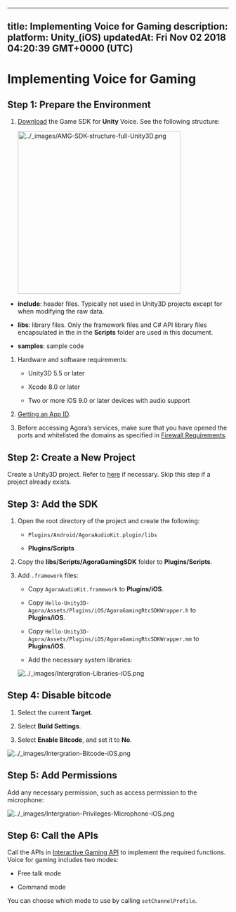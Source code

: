 
---
title: Implementing Voice for Gaming
description: 
platform: Unity_(iOS)
updatedAt: Fri Nov 02 2018 04:20:39 GMT+0000 (UTC)
---
# Implementing Voice for Gaming
## Step 1: Prepare the Environment

1.  [Download](https://docs.agora.io/en/Agora%20Platform/downloads) the Game SDK for **Unity** Voice. See the following structure:

    <img alt="../_images/AMG-SDK-structure-full-Unity3D.png" src="https://web-cdn.agora.io/docs-files/en/AMG-SDK-structure-full-Unity3D.png" style="width: 370.0px;"/>

-   **include**: header files. Typically not used in Unity3D projects except for when modifying the raw data.

-   **libs**: library files. Only the framework files and C\# API library files encapsulated in the in the **Scripts** folder are used in this document.

-   **samples**: sample code

1.  Hardware and software requirements:

    -   Unity3D 5.5 or later

    -   Xcode 8.0 or later

    -   Two or more iOS 9.0 or later devices with audio support

2.  [Getting an App ID](../../en/Agora%20Platform/token.md).

3.  Before accessing Agora’s services, make sure that you have opened the ports and whitelisted the domains as specified in [Firewall Requirements](../../en/Agora%20Platform/firewall.md).


## Step 2: Create a New Project

Create a Unity3D project. Refer to [here](https://developer.apple.com/library/content/documentation/IDEs/Conceptual/AppStoreDistributionTutorial/Setup/Setup.html) if necessary. Skip this step if a project already exists.

## Step 3: Add the SDK

1.  Open the root directory of the project and create the following:

    -   `Plugins/Android/AgoraAudioKit.plugin/libs`

    -   **Plugins/Scripts**

2.  Copy the **libs/Scripts/AgoraGamingSDK** folder to **Plugins/Scripts**.

3.  Add `.framework` files:

    -   Copy `AgoraAudioKit.framework` to **Plugins/iOS**.

    -   Copy `Hello-Unity3D-Agora/Assets/Plugins/iOS/AgoraGamingRtcSDKWrapper.h` to **Plugins/iOS**.

    -   Copy `Hello-Unity3D-Agora/Assets/Plugins/iOS/AgoraGamingRtcSDKWrapper.mm` to **Plugins/iOS**.

    -   Add the necessary system libraries:

    <img alt="../_images/Intergration-Libraries-iOS.png" src="https://web-cdn.agora.io/docs-files/en/Intergration-Libraries-iOS.png" />



## Step 4: Disable bitcode

1.  Select the current **Target**.

2.  Select **Build Settings**.

3.  Select **Enable Bitcode**, and set it to **No**.


<img alt="../_images/Intergration-Bitcode-iOS.png" src="https://web-cdn.agora.io/docs-files/en/Intergration-Bitcode-iOS.png" />


## Step 5: Add Permissions

Add any necessary permission, such as access permission to the microphone:

<img alt="../_images/Intergration-Privileges-Microphone-iOS.png" src="https://web-cdn.agora.io/docs-files/en/Intergration-Privileges-Microphone-iOS.png" />


## Step 6: Call the APIs

Call the APIs in [Interactive Gaming API](../../en/API%20Reference/game_unity.md) to implement the required functions. Voice for gaming includes two modes:

-   Free talk mode

-   Command mode


You can choose which mode to use by calling `setChannelProfile`.


